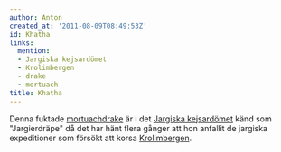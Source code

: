 ```yaml
---
author: Anton
created_at: '2011-08-09T08:49:53Z'
id: Khatha
links:
  mention:
  - Jargiska kejsardömet
  - Krolimbergen
  - drake
  - mortuach
title: Khatha
---
```


Denna fuktade [mortuach][][drake] är i det [Jargiska kejsardömet] känd som "Jargierdräpe" då det har
hänt flera gånger att hon anfallit de jargiska expeditioner som försökt att korsa [Krolimbergen].

  [mortuach]: mortuach
  [drake]: drake
  [Jargiska kejsardömet]: Jargiska_kejsardömet
  [Krolimbergen]: Krolimbergen
